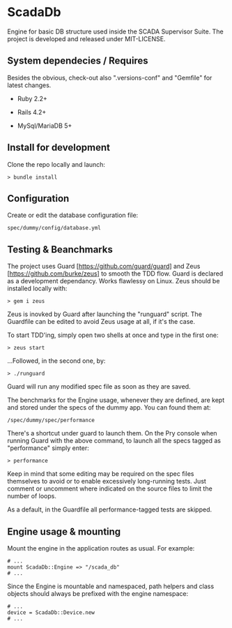 # ScadaDb

Engine for basic DB structure used inside the SCADA Supervisor Suite.
The project is developed and released under MIT-LICENSE.


## System dependecies / Requires

Besides the obvious, check-out also ".versions-conf" and "Gemfile" for latest changes.

* Ruby 2.2+

* Rails 4.2+

* MySql/MariaDB 5+


## Install for development

Clone the repo locally and launch:

    > bundle install


## Configuration

Create or edit the database configuration file:

    spec/dummy/config/database.yml


## Testing & Beanchmarks

The project uses Guard [https://github.com/guard/guard] and Zeus [https://github.com/burke/zeus] to smooth the TDD flow.
Guard is declared as a development dependancy. Works flawlessy on Linux.
Zeus should be installed locally with:

    > gem i zeus

Zeus is inovked by Guard after launching the "runguard" script. The Guardfile can be edited to avoid Zeus usage at all, if it's the case.

To start TDD'ing, simply open two shells at once and type in the first one:

    > zeus start

...Followed, in the second one, by:

    > ./runguard

Guard will run any modified spec file as soon as they are saved.


The benchmarks for the Engine usage, whenever they are defined, are kept and stored under the specs of the dummy app.
You can found them at:

    /spec/dummy/spec/performance

There's a shortcut under guard to launch them. On the Pry console when running Guard
with the above command, to launch all the specs tagged as "performance" simply enter:

    > performance


Keep in mind that some editing may be required on the spec files themselves to avoid
or to enable excessively long-running tests. Just comment or uncomment where
indicated on the source files to limit the number of loops.


As a default, in the Guardfile all performance-tagged tests are skipped.


## Engine usage & mounting

Mount the engine in the application routes as usual. For example:

    # ...
    mount ScadaDb::Engine => "/scada_db"
    # ...

Since the Engine is mountable and namespaced, path helpers and class objects should always be prefixed with the engine namespace:

    # ...
    device = ScadaDb::Device.new
    # ...
